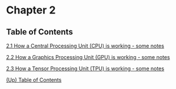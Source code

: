 # Chapter 2

## Table of Contents

[2.1 How a Central Processing Unit (CPU) is working - some notes](2-1-CPU.md)

[2.2 How a Graphics Processing Unit (GPU) is working - some notes](2-2-GPU.md)

[2.3 How a Tensor Processing Unit (TPU) is working - some notes](2-3-TPU.md)

[ (Up) Table of Contents](../README.md)
